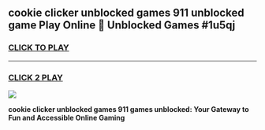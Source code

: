 
## cookie clicker unblocked games 911 unblocked game Play Online 👋 Unblocked Games #1u5qj
<h3>
<a href="https://premium.freeplayer.one?title=cookie_clicker_unblocked_games_911&ref=21F">CLICK TO PLAY</a></h3>
<hr>

<h3>
<a href="https://premium.freeplayer.one?title=cookie_clicker_unblocked_games_911&ref=21F">CLICK 2 PLAY</a>
  
</h3>

<a href="https://premium.freeplayer.one?title=cookie_clicker_unblocked_games_911&ref=21F/"><img src="https://clearcache.store/games.png"></a>


**cookie clicker unblocked games 911 games unblocked: Your Gateway to Fun and Accessible Online Gaming**
